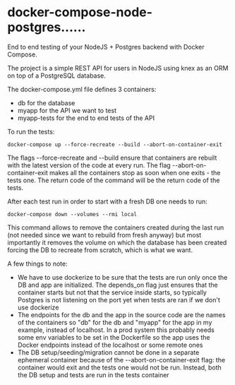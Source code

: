 # docker-compose-node-postgres......
End to end testing of your NodeJS + Postgres backend with Docker Compose.

The project is a simple REST API for users in NodeJS using knex as an ORM on top of a PostgreSQL database.

The docker-compose.yml file defines 3 containers:
- db for the database
- myapp for the API we want to test
- myapp-tests for the end to end tests of the API

To run the tests:

```
docker-compose up --force-recreate --build --abort-on-container-exit
```

The flags --force-recreate and --build ensure that containers are rebuilt with the latest version of the code at every run.
The flag --abort-on-container-exit makes all the containers stop as soon when one exits - the tests one. The return code of the command will be the return code of the tests.

After each test run in order to start with a fresh DB one needs to run:

```
docker-compose down --volumes --rmi local
```

This command allows to remove the containers created during the last run (not needed since we want to rebuild from fresh anyway) but most importantly it removes the volume on which the database has been created forcing the DB to recreate from scratch, which is what we want.

A few things to note:
- We have to use dockerize to be sure that the tests are run only once the DB and app are initialized. The depends_on flag just ensures that the container starts but not that the service inside starts, so typically Postgres is not listening on the port yet when tests are ran if we don't use dockerize
- The endpoints for the db and the app in the source code are the names of the containers so "db" for the db and "myapp" for the app in my example, instead of localhost. In a prod system this probably needs some env variables to be set in the Dockerfile so the app uses the Docker endpoints instead of the localhost or some remote ones
- The DB setup/seeding/migration cannot be done in a separate ephemeral container because of the --abort-on-container-exit flag: the container would exit and the tests one would not be run. Instead, both the DB setup and tests are run in the tests container



